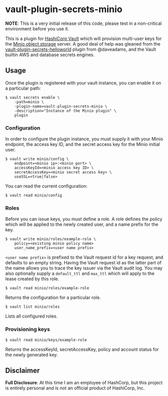 # vault-plugin-secrets-minio

**NOTE**: This is a very initial release of this code, please test
in a non-critical environment before you use it.

This is a plugin for [HashiCorp Vault][vault] which will provision
multi-user keys for the [Minio object storage][minio] server. A good
deal of help was gleaned from the [vault-plugin-secrets-helloworld][helloworld]
plugin from @daveadams, and the Vault builtin AWS and database secrets
engines.

## Usage

Once the plugin is registered with your vault instance, you can enable it
on a particular path:

    $ vault secrets enable \
		-path=minio \
		-plugin-name=vault-plugin-secrets-minio \
		-description="Instance of the Minio plugin" \
		plugin

### Configuration

In order to configure the plugin instance, you must supply it with your Minio
endpoint, the access key ID, and the secret access key for the Minio initial
user. 

    $ vault write minio/config \
		endpoint=<minio ip>:<minio port> \
		accessKeyId=<minio access key ID> \
		secretAccessKey=<minio secret access key> \
		useSSL=<true|false>

You can read the current configuration:

    $ vault read minio/config

### Roles

Before you can issue keys, you must define a role. A role defines the 
policy which will be applied to the newly created user, and a name
prefix for the key.

    $ vault write minio/roles/example-role \
		policy=<existing minio policy name>
		user_name_prefix=<user name prefix> 

`<user name prefix>` is prefixed to the Vault request id for a key request,
and defaults to an empty string. Having the Vault request id as the 
latter part of the name allows you to trace the key issuer via the Vault
audit log. You may also optionally supply a `default_ttl` and `max_ttl`
which will apply to the lease created by this role.

    $ vault read minio/roles/example-role

Returns the configuration for a particular role.

    $ vault list minio/roles

Lists all configured roles.

### Provisioning keys

    $ vault read minio/keys/example-role

Returns the accessKeyId, secretAccessKey, policy and account status for the
newly generated key.

## Disclaimer

**Full Disclosure**: At this time I am an employee of HashCorp, but this
project is entirely personal and is not an official product of HashiCorp, Inc.

[vault]: https://www.vaultproject.io
[minio]: https://minio.io/
[helloworld]: https://github.com/daveadams/vault-plugin-secrets-helloworld
